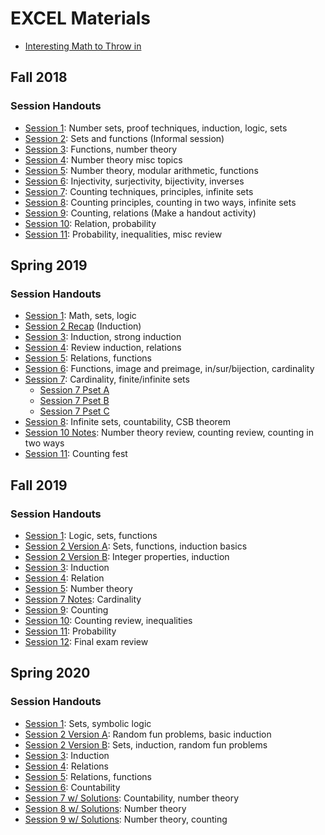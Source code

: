 # EXCEL Materials

- [Interesting Math to Throw in](InterestingMath.md)

## Fall 2018

### Session Handouts

- [Session 1](F18-handouts/1.pdf): Number sets, proof techniques, induction, logic, sets
- [Session 2](F18-handouts/2.pdf): Sets and functions (Informal session)
- [Session 3](F18-handouts/3.pdf): Functions, number theory
- [Session 4](F18-handouts/4.pdf): Number theory misc topics
- [Session 5](F18-handouts/5.pdf): Number theory, modular arithmetic, functions
- [Session 6](F18-handouts/6.pdf): Injectivity, surjectivity, bijectivity, inverses
- [Session 7](F18-handouts/7.pdf): Counting techniques, principles, infinite sets
- [Session 8](F18-handouts/8.pdf): Counting principles, counting in two ways, infinite sets
- [Session 9](F18-handouts/9.pdf): Counting, relations (Make a handout activity)
- [Session 10](F18-handouts/10.pdf): Relation, probability
- [Session 11](F18-handouts/11.pdf): Probability, inequalities, misc review

## Spring 2019

### Session Handouts

- [Session 1](S19-handouts/1.pdf): Math, sets, logic
- [Session 2 Recap](S19-handouts/2-recap.jpg) (Induction)
- [Session 3](S19-handouts/3.pdf): Induction, strong induction
- [Session 4](S19-handouts/4.pdf): Review induction, relations
- [Session 5](S19-handouts/5.pdf): Relations, functions
- [Session 6](S19-handouts/6.pdf): Functions, image and preimage, in/sur/bijection, cardinality
- [Session 7](S19-handouts/7.pdf): Cardinality, finite/infinite sets
  - [Session 7 Pset A](S19-handouts/7-pset-A.pdf)
  - [Session 7 Pset B](S19-handouts/7-pset-B.pdf)
  - [Session 7 Pset C](S19-handouts/7-pset-C.pdf)
- [Session 8](S19-handouts/8.pdf): Infinite sets, countability, CSB theorem
- [Session 10 Notes](S19-handouts/10-notes.pdf): Number theory review, counting review, counting in two ways
- [Session 11](S19-handouts/11.pdf): Counting fest

## Fall 2019

### Session Handouts

- [Session 1](F19-handouts/1.pdf): Logic, sets, functions
- [Session 2 Version A](F19-handouts/2A.pdf): Sets, functions, induction basics
- [Session 2 Version B](F19-handouts/2B.pdf): Integer properties, induction
- [Session 3](F19-handouts/3.pdf): Induction
- [Session 4](F19-handouts/4.pdf): Relation
- [Session 5](F19-handouts/5.pdf): Number theory
- [Session 7 Notes](F19-handouts/7-notes.pdf): Cardinality
- [Session 9](F19-handouts/9.pdf): Counting
- [Session 10](F19-handouts/10.pdf): Counting review, inequalities
- [Session 11](F19-handouts/11.pdf): Probability
- [Session 12](F19-handouts/12.pdf): Final exam review

## Spring 2020

### Session Handouts

- [Session 1](S20-handouts/1.pdf): Sets, symbolic logic
- [Session 2 Version A](S20-handouts/2A.pdf): Random fun problems, basic induction
- [Session 2 Version B](S20-handouts/2B.pdf): Sets, induction, random fun problems
- [Session 3](S20-handouts/3.pdf): Induction
- [Session 4](S20-handouts/4.pdf): Relations
- [Session 5](S20-handouts/5.pdf): Relations, functions
- [Session 6](S20-handouts/6.pdf): Countability
- [Session 7 w/ Solutions](S20-handouts/7-sol.pdf): Countability, number theory
- [Session 8 w/ Solutions](S20-handouts/8.pdf): Number theory
- [Session 9 w/ Solutions](S20-handouts/9.pdf): Number theory, counting

